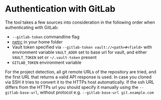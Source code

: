 # Authentication with GitLab

The tool takes a few sources into consideration in the following order when authenticating with GitLab:

- `--gitlab-token` commandline flag
- [netrc](https://www.gnu.org/software/inetutils/manual/html_node/The-_002enetrc-file.html) in your home folder
- Vault token specified via `--gitlab-token vault://<path>#<field>` with environment variable `VAULT_ADDR` set to base
  url for
  vault, and either `VAULT_TOKEN` set or `~/.vault-token` present
- `GITLAB_TOKEN` environment variable

For the project detection, all git remote URLs of the repository are tried, and the first URL that returns a valid API
response is used. In case you cloned via SSH it tries to convert it to the HTTPs host automatically. If the ssh URL
differs from the HTTPs url you should specify it manually using the `--gitlab-base-url`, without protocol e.g.
`--gitlab-base-url git.example.com`
